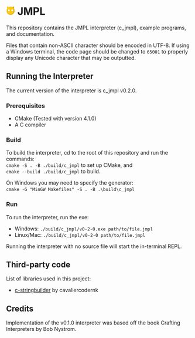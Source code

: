 # <img src="assets/JMPLMascot.png" height="24px"/> JMPL

This repository contains the JMPL interpreter (c_jmpl), example programs, and documentation.

Files that contain non-ASCII character should be encoded in UTF-8. If using a Windows terminal, the code page should be changed to `65001` to properly display any Unicode character that may be outputted.

## Running the Interpreter
The current version of the interpreter is c_jmpl v0.2.0.

### Prerequisites
- CMake (Tested with version 4.1.0)
- A C compiler

### Build
To build the interpreter, cd to the root of this repository and run the commands: \
`cmake -S . -B ./build/c_jmpl` to set up CMake, and \
`cmake --build ./build/c_jmpl` to build.

On Windows you may need to specify the generator: \
`cmake -G "MinGW Makefiles" -S . -B .\build\c_jmpl`

### Run
To run the interpreter, run the exe:
- Windows:
  `./build/c_jmpl/v0-2-0.exe path/to/file.jmpl`
- Linux/Mac:
  `./build/c_jmpl/v0-2-0 path/to/file.jmpl`

Running the interpreter with no source file will start the in-terminal REPL.

## Third-party code
List of libraries used in this project:
- <a href="https://github.com/cavaliercoder/c-stringbuilder?tab=readme-ov-file">c-stringbuilder<a> by cavaliercodernk

## Credits
Implementation of the v0.1.0 interpreter was based off the book Crafting Interpreters by Bob Nystrom.
